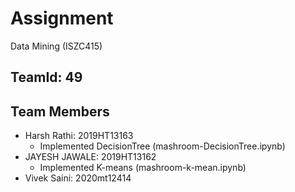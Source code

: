 # Assignment
Data Mining (ISZC415)

## TeamId: 49	
## Team Members
 - Harsh Rathi:	2019HT13163	
   - Implemented DecisionTree (mashroom-DecisionTree.ipynb)
 - JAYESH JAWALE:	2019HT13162	
   - Implemented K-means (mashroom-k-mean.ipynb)
 - Vivek Saini:	2020mt12414
